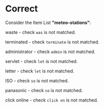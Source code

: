 # Correct

Consider the Item List **"meteo-stations"**:

waste - check `was` is not matched.

terminated - check `terminate` is not matched.

administrator - check `admin` is not matched.

servlet - check `let` is not matched.

letter - check `let` is not matched.

ISO - check `so` is not matched.

panasonic - check `so` is not matched.

click online - check `click on` is not matched.